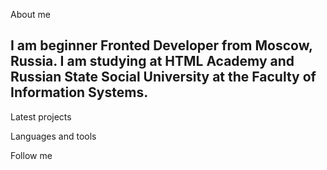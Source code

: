
About me

## I am beginner Fronted Developer from Moscow, Russia. I am studying at HTML Academy and Russian State Social University at the Faculty of Information Systems. 

Latest projects


Languages and tools

Follow me